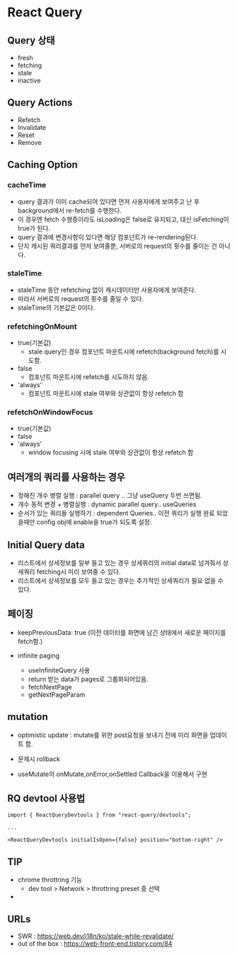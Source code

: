 # React Query

## Query 상태

- fresh
- fetching
- stale
- inactive

## Query Actions

- Refetch
- Invalidate
- Reset
- Remove

## Caching Option

### cacheTime

- query 결과가 이미 cache되어 있다면 먼저 사용자에게 보여주고 난 후 background에서 re-fetch를 수행한다.
- 이 경우엔 fetch 수행중이라도 isLoading은 false로 유지되고, 대신 isFetching이 true가 된다.
- query 결과에 변경사항이 있다면 해당 컴포넌트가 re-rendering된다.
- 단지 캐시된 쿼리결과를 먼저 보여줄뿐, 서버로의 request의 횟수를 줄이는 건 아니다.

### staleTime

- staleTime 동안 refetching 없이 캐시데이터만 사용자에게 보여준다.
- 따라서 서버로의 request의 횟수를 줄일 수 있다.
- staleTime의 기본값은 0이다.

### refetchingOnMount

- true(기본값)
  - stale query인 경우 컴포넌트 마운트시에 refetch(background fetch)를 시도함.
- false
  - 컴포넌트 마운트시에 refetch를 시도하지 않음.
- 'always'
  - 컴포넌트 마운트시에 stale 여부와 상관없이 항상 refetch 함

### refetchOnWindowFocus

- true(기본값)
- false
- 'always'
  - window focusing 시에 stale 여부와 상관없이 항상 refetch 함

## 여러개의 쿼리를 사용하는 경우

- 정해진 개수 병렬 실행 : parallel query .. 그냥 useQuery 두번 쓰면됨.
- 개수 동적 변경 + 병렬실행 : dynamic parallel query.. useQueries
- 순서가 있는 쿼리들 실행하기 : dependent Queries.. 이전 쿼리가 실행 완료 되었을때만 config obj에 enable을 true가 되도록 설정.

## Initial Query data

- 리스트에서 상세정보를 일부 들고 있는 경우 상세쿼리의 initial data로 넘겨줘서 상세쿼리 fetching시 미리 보여줄 수 있다.
- 리스트에서 상세정보를 모두 들고 있는 경우는 추가적인 상세쿼리가 필요 없을 수 있다.

## 페이징

- keepPreviousData: true (이전 데이터를 화면에 남긴 상태에서 새로운 페이지를 fetch함.)

- infinite paging
  - useInfiniteQuery 사용
  - return 받는 data가 pages로 그룹화되어있음.
  - fetchNextPage
  - getNextPageParam

## mutation

- optimistic update : mutate를 위한 post요청을 보내기 전에 미리 화면을 업데이트 함.

- 문제시 rollback

- useMutate의 onMutate,onError,onSettled Callback을 이용해서 구현

## RQ devtool 사용법

```
import { ReactQueryDevtools } from "react-query/devtools";

...

<ReactQueryDevtools initialIsOpen={false} position="bottom-right" />

```

## TIP

- chrome throttring 기능
  - dev tool > Network > throttring preset 중 선택
-

## URLs

- SWR : https://web.dev/i18n/ko/stale-while-revalidate/
- out of the box : https://web-front-end.tistory.com/84
